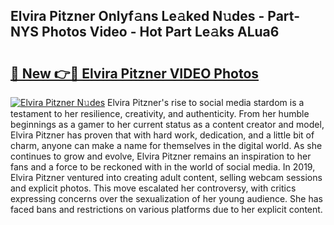 ## Elvira Pitzner Onlyf𝚊ns Le𝚊ked N𝚞des - Part-NYS Photos Video - Hot Part Le𝚊ks ALua6

# <h2><a href="http://ab71302.deff.icu/?id=Elvira+Pitzner">🔗 New 👉🔴 Elvira Pitzner VIDEO Photos</a></h2>

[![Elvira Pitzner N𝚞des](https://i.imgur.com/rIISA9y.gif)](http://ab71302.deff.icu/?id=Elvira+Pitzner)
Elvira Pitzner's rise to social media stardom is a testament to her resilience, creativity, and authenticity. From her humble beginnings as a gamer to her current status as a content creator and model, Elvira Pitzner has proven that with hard work, dedication, and a little bit of charm, anyone can make a name for themselves in the digital world. As she continues to grow and evolve, Elvira Pitzner remains an inspiration to her fans and a force to be reckoned with in the world of social media. In 2019, Elvira Pitzner ventured into creating adult content, selling webcam sessions and explicit photos. This move escalated her controversy, with critics expressing concerns over the sexualization of her young audience. She has faced bans and restrictions on various platforms due to her explicit content.
